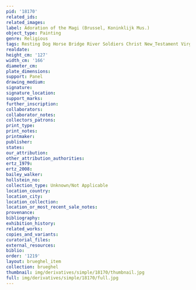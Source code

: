 ```yaml
---
pid: '18170'
related_ids: 
related_images: 
label: Adoration of the Magi (Brussel, Koninklijk Mus.)
object_type: Painting
genre: Religious
tags: Resting Dog Horse Bridge River Soldiers Christ New_Testament Virgin_Mary
realdate: 
height_cm: '127'
width_cm: '166'
diameter_cm: 
plate_dimensions: 
support: Panel
drawing_medium: 
signature: 
signature_location: 
support_marks: 
further_inscription: 
collaborators: 
collaborator_notes: 
collectors_patrons: 
print_type: 
print_notes: 
printmaker: 
publisher: 
states: 
our_attribution: 
other_attribution_authorities: 
ertz_1979: 
ertz_2008: 
bailey_walker: 
hollstein_no: 
collection_type: Unknown/Not Applicable
location_country: 
location_city: 
location_collection: 
location_or_most_recent_sale_notes: 
provenance: 
bibliography: 
exhibition_history: 
related_works: 
copies_and_variants: 
curatorial_files: 
external_resources: 
biblio: 
order: '1219'
layout: brueghel_item
collection: brueghel
thumbnail: img/derivatives/simple/18170/thumbnail.jpg
full: img/derivatives/simple/18170/full.jpg
---
```

